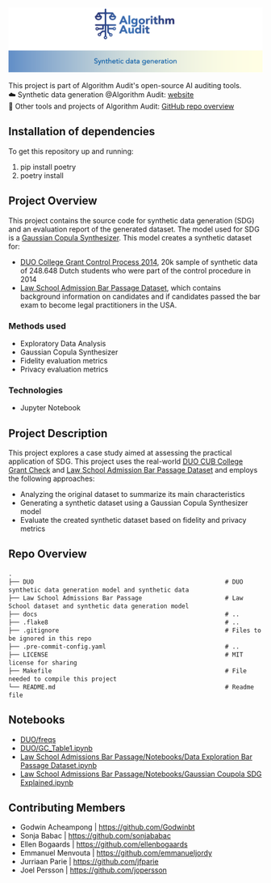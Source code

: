 ![image](./Images/Header.png)

This project is part of Algorithm Audit's open-source AI auditing tools. \
☁️ Synthetic data generation @Algorithm Audit: [website](https://algorithmaudit.eu/technical-tools/sdg/) \
🧰 Other tools and projects of Algorithm Audit: [GitHub repo overview](https://github.com/NGO-Algorithm-Audit)

## Installation of dependencies

To get this repository up and running:
1. pip install poetry
2. poetry install 

## Project Overview

This project contains the source code for synthetic data generation (SDG) and an evaluation report of the generated dataset. The model used for SDG is a [Gaussian Copula Synthesizer](https://docs.sdv.dev/sdv/single-table-data/modeling/synthesizers/gaussiancopulasynthesizer). This model creates a synthetic dataset for:
- [DUO College Grant Control Process 2014](https://github.com/NGO-Algorithm-Audit/DUO-CUB), 20k sample of synthetic data of 248.648 Dutch students who were part of the control procedure in 2014
- [Law School Admission Bar Passage Dataset](https://www.kaggle.com/datasets/danofer/law-school-admissions-bar-passage), which contains background information on candidates and if candidates passed the bar exam to become legal practitioners in the USA. 

### Methods used
-	Exploratory Data Analysis
-	Gaussian Copula Synthesizer
-	Fidelity evaluation metrics
-	Privacy evaluation metrics

### Technologies
- Jupyter Notebook

## Project Description
This project explores a case study aimed at assessing the practical application of SDG. This project uses the real-world [DUO CUB College Grant Check](https://github.com/NGO-Algorithm-Audit/DUO-CUB) and [Law School Admission Bar Passage Dataset](https://www.kaggle.com/datasets/danofer/law-school-admissions-bar-passage) and employs the following approaches:   
- Analyzing the original dataset to summarize its main characteristics 
- Generating a synthetic dataset using a Gaussian Copula Synthesizer model 
- Evaluate the created synthetic dataset based on fidelity and privacy metrics  

## Repo Overview
    .
    ├── DUO                                                     # DUO synthetic data generation model and synthetic data
    ├── Law School Admissions Bar Passage                       # Law School dataset and synthetic data generation model
    ├── docs                                                    # ..
    ├── .flake8                                                 # ..
    ├── .gitignore                                              # Files to be ignored in this repo
    ├── .pre-commit-config.yaml                                 # ..
    ├── LICENSE                                                 # MIT license for sharing
    ├── Makefile                                                # File needed to compile this project
    └── README.md                                               # Readme file 

## Notebooks
-	[DUO/freqs](https://github.com/NGO-Algorithm-Audit/synthetic-data-generation/tree/main/DUO/freqs)
-	[DUO/GC_Table1.ipynb](https://github.com/NGO-Algorithm-Audit/synthetic-data-generation/blob/main/Law%20School%20Admissions%20Bar%20Passage/Notebooks/Data%20Exploration%20Bar%20Passage%20Dataset.ipynb)
-	[Law School Admissions Bar Passage/Notebooks/Data Exploration Bar Passage Dataset.ipynb](https://github.com/NGO-Algorithm-Audit/synthetic-data-generation/blob/main/Law%20School%20Admissions%20Bar%20Passage/Notebooks/Data%20Exploration%20Bar%20Passage%20Dataset.ipynb)
-	[Law School Admissions Bar Passage/Notebooks/Gaussian Coupola SDG Explained.ipynb](https://github.com/NGO-Algorithm-Audit/synthetic-data-generation/blob/main/Law%20School%20Admissions%20Bar%20Passage/Notebooks/Gaussian%20Coupola%20SDG%20Method%20on%20Bar%20Passage%20Dataset.ipynb)

## Contributing Members
- Godwin Acheampong | https://github.com/Godwinbt
- Sonja Babac | https://github.com/sonjababac
- Ellen Bogaards | https://github.com/ellenbogaards
- Emmanuel Menvouta | https://github.com/emmanueljordy
- Jurriaan Parie	| https://github.com/jfparie
- Joel Persson | https://github.com/jopersson